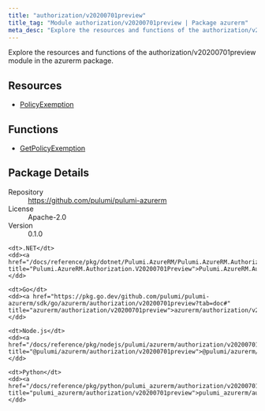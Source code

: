 ```yaml
---
title: "authorization/v20200701preview"
title_tag: "Module authorization/v20200701preview | Package azurerm"
meta_desc: "Explore the resources and functions of the authorization/v20200701preview module in the azurerm package."
---
```


<!-- WARNING: this file was generated by Pulumi Docs Generator. -->
<!-- Do not edit by hand unless you're certain you know what you are doing! -->

Explore the resources and functions of the authorization/v20200701preview module in the azurerm package.

<h2 id="resources">Resources</h2>
<ul class="api">
    <li><a href="policyexemption" title="PolicyExemption"><span class="symbol resource"></span>PolicyExemption</a></li>
</ul>

<h2 id="functions">Functions</h2>
<ul class="api">
    <li><a href="getpolicyexemption" title="GetPolicyExemption"><span class="symbol function"></span>GetPolicyExemption</a></li>
</ul>

<h2 id="package-details">Package Details</h2>
<dl class="package-details">
	<dt>Repository</dt>
	<dd><a href="https://github.com/pulumi/pulumi-azurerm">https://github.com/pulumi/pulumi-azurerm</a></dd>
	<dt>License</dt>
	<dd>Apache-2.0</dd>
	<dt>Version</dt>
	<dd>0.1.0</dd>
</dl>



<dl class="tabular">

    <dt>.NET</dt>
    <dd><a href="/docs/reference/pkg/dotnet/Pulumi.AzureRM/Pulumi.AzureRM.Authorization.V20200701Preview.html" title="Pulumi.AzureRM.Authorization.V20200701Preview">Pulumi.AzureRM.Authorization.V20200701Preview</a></dd>

    <dt>Go</dt>
    <dd><a href="https://pkg.go.dev/github.com/pulumi/pulumi-azurerm/sdk/go/azurerm/authorization/v20200701preview?tab=doc#" title="azurerm/authorization/v20200701preview">azurerm/authorization/v20200701preview</a></dd>

    <dt>Node.js</dt>
    <dd><a href="/docs/reference/pkg/nodejs/pulumi/azurerm/authorization/v20200701preview/#" title="@pulumi/azurerm/authorization/v20200701preview">@pulumi/azurerm/authorization/v20200701preview</a></dd>

    <dt>Python</dt>
    <dd><a href="/docs/reference/pkg/python/pulumi_azurerm/authorization/v20200701preview" title="pulumi_azurerm/authorization/v20200701preview">pulumi_azurerm/authorization/v20200701preview</a></dd>

</dl>

